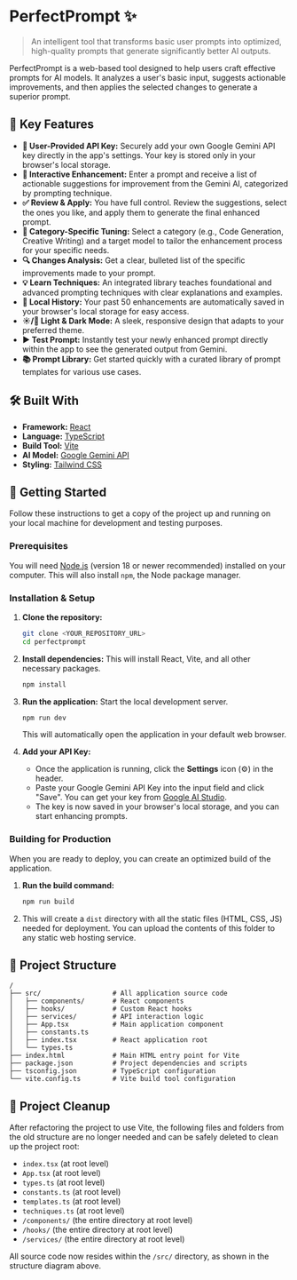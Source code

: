 # PerfectPrompt ✨

> An intelligent tool that transforms basic user prompts into optimized, high-quality prompts that generate significantly better AI outputs.

PerfectPrompt is a web-based tool designed to help users craft effective prompts for AI models. It analyzes a user's basic input, suggests actionable improvements, and then applies the selected changes to generate a superior prompt.

## 🚀 Key Features

*   **🔑 User-Provided API Key:** Securely add your own Google Gemini API key directly in the app's settings. Your key is stored only in your browser's local storage.
*   **📝 Interactive Enhancement:** Enter a prompt and receive a list of actionable suggestions for improvement from the Gemini AI, categorized by prompting technique.
*   **✅ Review & Apply:** You have full control. Review the suggestions, select the ones you like, and apply them to generate the final enhanced prompt.
*   **🎨 Category-Specific Tuning:** Select a category (e.g., Code Generation, Creative Writing) and a target model to tailor the enhancement process for your specific needs.
*   **🔍 Changes Analysis:** Get a clear, bulleted list of the specific improvements made to your prompt.
*   **💡 Learn Techniques:** An integrated library teaches foundational and advanced prompting techniques with clear explanations and examples.
*   **💾 Local History:** Your past 50 enhancements are automatically saved in your browser's local storage for easy access.
*   **☀️/🌙 Light & Dark Mode:** A sleek, responsive design that adapts to your preferred theme.
*   **▶️ Test Prompt:** Instantly test your newly enhanced prompt directly within the app to see the generated output from Gemini.
*   **📚 Prompt Library:** Get started quickly with a curated library of prompt templates for various use cases.


## 🛠️ Built With

*   **Framework:** [React](https://reactjs.org/)
*   **Language:** [TypeScript](https://www.typescriptlang.org/)
*   **Build Tool:** [Vite](https://vitejs.dev/)
*   **AI Model:** [Google Gemini API](https://ai.google.dev/)
*   **Styling:** [Tailwind CSS](https://tailwindcss.com/)

## 🏃 Getting Started

Follow these instructions to get a copy of the project up and running on your local machine for development and testing purposes.

### Prerequisites

You will need [Node.js](https://nodejs.org/) (version 18 or newer recommended) installed on your computer. This will also install `npm`, the Node package manager.

### Installation & Setup

1.  **Clone the repository:**
    ```sh
    git clone <YOUR_REPOSITORY_URL>
    cd perfectprompt
    ```

2.  **Install dependencies:**
    This will install React, Vite, and all other necessary packages.
    ```sh
    npm install
    ```

3.  **Run the application:**
    Start the local development server.
    ```sh
    npm run dev
    ```
    This will automatically open the application in your default web browser.

4.  **Add your API Key:**
    *   Once the application is running, click the **Settings** icon (⚙️) in the header.
    *   Paste your Google Gemini API Key into the input field and click "Save". You can get your key from [Google AI Studio](https://aistudio.google.com/app/apikey).
    *   The key is now saved in your browser's local storage, and you can start enhancing prompts.

### Building for Production

When you are ready to deploy, you can create an optimized build of the application.

1.  **Run the build command:**
    ```sh
    npm run build
    ```
2.  This will create a `dist` directory with all the static files (HTML, CSS, JS) needed for deployment. You can upload the contents of this folder to any static web hosting service.

## 📂 Project Structure

```
/
├── src/                  # All application source code
│   ├── components/       # React components
│   ├── hooks/            # Custom React hooks
│   ├── services/         # API interaction logic
│   ├── App.tsx           # Main application component
│   ├── constants.ts
│   ├── index.tsx         # React application root
│   └── types.ts
├── index.html            # Main HTML entry point for Vite
├── package.json          # Project dependencies and scripts
├── tsconfig.json         # TypeScript configuration
└── vite.config.ts        # Vite build tool configuration
```

## 🧹 Project Cleanup

After refactoring the project to use Vite, the following files and folders from the old structure are no longer needed and can be safely deleted to clean up the project root:

*   `index.tsx` (at root level)
*   `App.tsx` (at root level)
*   `types.ts` (at root level)
*   `constants.ts` (at root level)
*   `templates.ts` (at root level)
*   `techniques.ts` (at root level)
*   `/components/` (the entire directory at root level)
*   `/hooks/` (the entire directory at root level)
*   `/services/` (the entire directory at root level)

All source code now resides within the `/src/` directory, as shown in the structure diagram above.
